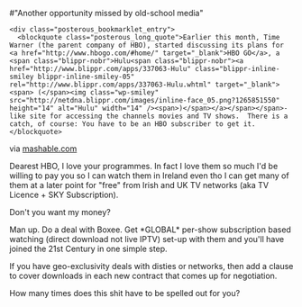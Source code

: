 #"Another opportunity missed by old-school media"


    <div class="posterous_bookmarklet_entry">
      <blockquote class="posterous_long_quote">Earlier this month, Time Warner (the parent company of HBO), started discussing its plans for <a href="http://www.hbogo.com/#home/" target="_blank">HBO GO</a>, a <span class="blippr-nobr">Hulu<span class="blippr-nobr"><a href="http://www.blippr.com/apps/337063-Hulu" class="blippr-inline-smiley blippr-inline-smiley-05" rel="http://www.blippr.com/apps/337063-Hulu.whtml" target="_blank"><span> (</span><img class="wp-smiley" src="http://netdna.blippr.com/images/inline-face_05.png?1265851550" height="14" alt="Hulu" width="14" /><span>)</span></a></span></span>-like site for accessing the channels movies and TV shows.  There is a catch, of course: You have to be an HBO subscriber to get it.</blockquote>

<div class="posterous_quote_citation">via <a href="http://mashable.com/2010/02/16/hbo-go/">mashable.com</a></div>
    <p>Dearest HBO, I love your programmes. In fact I love them so much I'd be willing to pay you so I can watch them in Ireland even tho I can get many of them at a later point for "free" from Irish and UK TV networks (aka TV Licence + SKY Subscription).
</p><p>Don't you want my money?
</p><p>Man up. Do a deal with Boxee. Get *GLOBAL* per-show subscription based watching (direct download not live IPTV) set-up with them and you'll have joined the 21st Century in one simple step.
</p><p>If you have geo-exclusivity deals with disties or networks, then add a clause to cover downloads in each new contract that comes up for negotiation.
</p><p>How many times does this shit have to be spelled out for you?</p></div>
  
